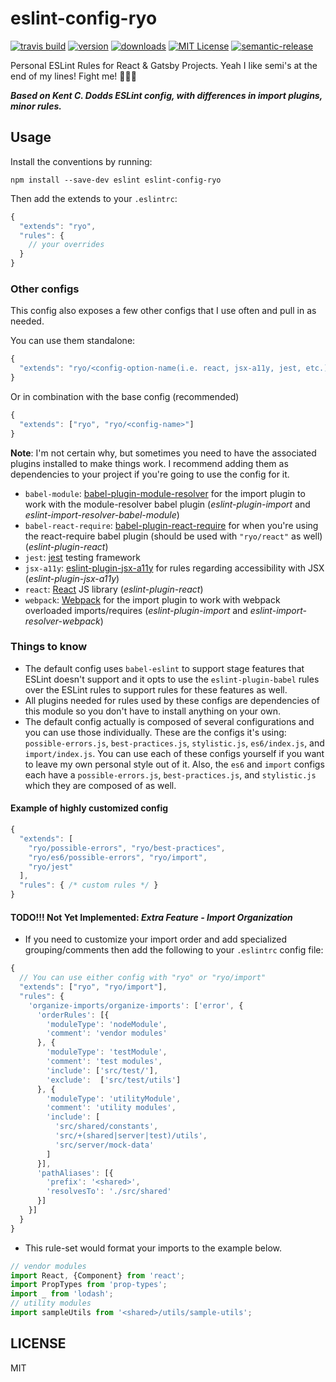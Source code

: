 # eslint-config-ryo
[![travis build](https://img.shields.io/travis/ryolambert/eslint-config-ryo.svg?style=flat-square)](https://travis-ci.org/ryo/eslint-config-ryo)
[![version](https://img.shields.io/npm/v/eslint-config-ryo.svg?style=flat-square)](http://npm.im/eslint-config-ryo)
[![downloads](https://img.shields.io/npm/dm/eslint-config-ryo.svg?style=flat-square)](http://npm-stat.com/charts.html?package=eslint-config-ryo&from=2015-08-01)
[![MIT License](https://img.shields.io/npm/l/eslint-config-ryo.svg?style=flat-square)](http://opensource.org/licenses/MIT)
[![semantic-release](https://img.shields.io/badge/%20%20%F0%9F%93%A6%F0%9F%9A%80-semantic--release-e10079.svg?style=flat-square)](https://github.com/semantic-release/semantic-release)

Personal ESLint Rules for React &amp; Gatsby Projects.  Yeah I like semi's at the end of my lines! Fight me! 🤜💥🤛

***Based on Kent C. Dodds ESLint config, with differences in import plugins, minor rules.***

## Usage

Install the conventions by running:

```
npm install --save-dev eslint eslint-config-ryo
```

Then add the extends to your `.eslintrc`:

```javascript
{
  "extends": "ryo",
  "rules": {
    // your overrides
  }
}
```

### Other configs

This config also exposes a few other configs that I use often and pull in as needed.

You can use them standalone:

```javascript
{
  "extends": "ryo/<config-option-name(i.e. react, jsx-a11y, jest, etc.)>"
}
```

Or in combination with the base config (recommended)

```javascript
{
  "extends": ["ryo", "ryo/<config-name>"]
}
```

**Note**: I'm not certain why, but sometimes you need to have the associated plugins
installed to make things work. I recommend adding them as dependencies to your project
if you're going to use the config for it.

* `babel-module`: [babel-plugin-module-resolver](https://www.npmjs.com/package/babel-plugin-module-resolver) for the import plugin to work with the module-resolver babel plugin (_eslint-plugin-import_ and _eslint-import-resolver-babel-module_)
* `babel-react-require`: [babel-plugin-react-require](https://www.npmjs.com/package/babel-plugin-react-require) for when you're using the react-require babel plugin (should be used with `"ryo/react"` as well) (_eslint-plugin-react_)
* `jest`: [jest](http://facebook.github.io/jest/) testing framework
* `jsx-a11y`: [eslint-plugin-jsx-a11y](https://github.com/evcohen/eslint-plugin-jsx-a11y) for rules regarding accessibility with JSX (_eslint-plugin-jsx-a11y_)
* `react`: [React](https://www.npmjs.com/package/react) JS library (_eslint-plugin-react_)
* `webpack`: [Webpack](https://npmjs.com/package/webpack) for the import plugin to work with webpack overloaded imports/requires (_eslint-plugin-import_ and _eslint-import-resolver-webpack_)

### Things to know

* The default config uses `babel-eslint` to support stage features that ESLint doesn't support and it opts to use the `eslint-plugin-babel` rules over the ESLint rules to support rules for these features as well.
* All plugins needed for rules used by these configs are dependencies of this module so you don't have to install anything on your own.
* The default config actually is composed of several configurations and you can use those individually. These are the configs it's using: `possible-errors.js`, `best-practices.js`, `stylistic.js`, `es6/index.js`, and `import/index.js`. You can use each of these configs yourself if you want to leave my own personal style out of it. Also, the `es6` and `import` configs each have a `possible-errors.js`, `best-practices.js`, and `stylistic.js` which they are composed of as well.

#### Example of highly customized config

```javascript
{
  "extends": [
    "ryo/possible-errors", "ryo/best-practices",
    "ryo/es6/possible-errors", "ryo/import",
    "ryo/jest"
  ],
  "rules": { /* custom rules */ }
}
```

#### TODO!!! Not Yet Implemented: *Extra Feature - Import Organization*

* If you need to customize your import order and add specialized grouping/comments then add the following to your `.eslintrc` config file:


``` javascript
{
  // You can use either config with "ryo" or "ryo/import"
  "extends": ["ryo", "ryo/import"],
  "rules": {
    'organize-imports/organize-imports': ['error', {
      'orderRules': [{
        'moduleType': 'nodeModule',
        'comment': 'vendor modules'
      }, {
        'moduleType': 'testModule',
        'comment': 'test modules',
        'include': ['src/test/'],
        'exclude':  ['src/test/utils']
      }, {
        'moduleType': 'utilityModule',
        'comment': 'utility modules',
        'include': [
          'src/shared/constants',
          'src/+(shared|server|test)/utils',
          'src/server/mock-data'
        ]
      }],
      'pathAliases': [{
        'prefix': '<shared>',
        'resolvesTo': './src/shared'
      }]
    }]
  }
}
```

* This rule-set would format your imports to the example below.

``` javascript
// vendor modules
import React, {Component} from 'react';
import PropTypes from 'prop-types';
import _ from 'lodash';
// utility modules
import sampleUtils from '<shared>/utils/sample-utils';
```

## LICENSE

MIT
